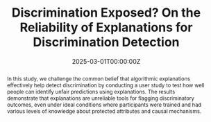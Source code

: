 ---
title: 'Discrimination Exposed? On the Reliability of Explanations for Discrimination Detection'

# Authors
# If you created a profile for a user (e.g. the default `admin` user), write the username (folder name) here
# and it will be replaced with their full name and linked to their profile.
authors:
  - admin
  - David Danks
  - Berk Ustun

# Author notes (optional)
#author_notes:
#  - 'Equal contribution'
#  - 'Equal contribution'

date: '2025-03-01T00:00:00Z'
doi: ''

# Publication type.
# Legend: 0 = Uncategorized; 1 = Conference paper; 2 = Journal article;
# 3 = Preprint / Working Paper; 4 = Report; 5 = Book; 6 = Book section;
# 7 = Thesis; 8 = Patent
publication_types: ['1']

# Publication name and optional abbreviated publication name.
publication: In *Submissions*
#publication_short: In *ViGIL*

tags: []

abstract: In this study, we challenge the common belief that algorithmic explanations effectively help detect discrimination by conducting a user study to test how well people can identify unfair predictions using explanations. The results demonstrate that explanations are unreliable tools for flagging discriminatory outcomes, even under ideal conditions where participants were trained and had various levels of knowledge about protected attributes and causal mechanisms.

featured: false

image:
  caption: ''
  focal_point: ''
  preview_only: false

url_pdf: '/uploads/discrimination_exposed.pdf'
url_code: ''
url_dataset: ''
url_poster: ''
url_project: ''
url_slides: ''
url_source: ''
url_video: ''

projects: []
slides: ""
---